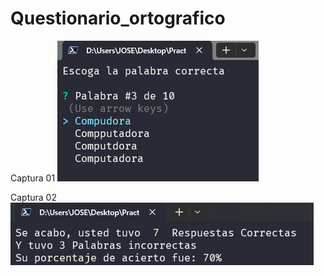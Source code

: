 # Questionario_ortografico

Captura 01
![Imagen 01](https://raw.githubusercontent.com/JovaniSegura/Questionario_ortografico/main/img/01.PNG?token=GHSAT0AAAAAACIDHIL3F34NOXDWZV2EPTX6ZJX3Z5A)

Captura 02
![Imagen 02](https://raw.githubusercontent.com/JovaniSegura/Questionario_ortografico/main/img/02.PNG?token=GHSAT0AAAAAACIDHIL23QG7OUD75JBQRQYYZJX32GA)
